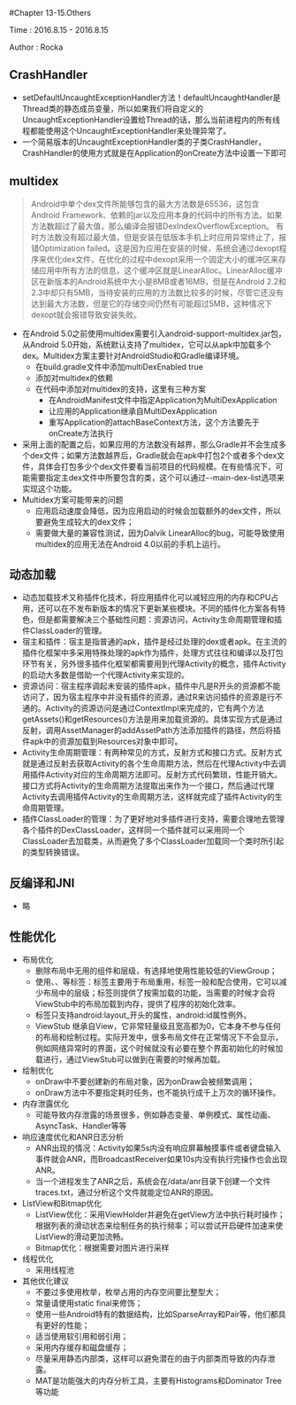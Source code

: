 #Chapter 13-15.Others

Time : 2016.8.15 - 2016.8.15

Author : Rocka

## CrashHandler
* setDefaultUncaughtExceptionHandler方法！defaultUncaughtHandler是Thread类的静态成员变量，所以如果我们将自定义的UncaughtExceptionHandler设置给Thread的话，那么当前进程内的所有线程都能使用这个UncaughtExceptionHandler来处理异常了。
* 一个简易版本的UncaughtExceptionHandler类的子类CrashHandler，CrashHandler的使用方式就是在Application的onCreate方法中设置一下即可

## multidex
> Android中单个dex文件所能够包含的最大方法数是65536，这包含Android Framework、依赖的jar以及应用本身的代码中的所有方法。如果方法数超过了最大值，那么编译会报错DexIndexOverflowException。
有时方法数没有超过最大值，但是安装在低版本手机上时应用异常终止了，报错Optimization failed。这是因为应用在安装的时候，系统会通过dexopt程序来优化dex文件，在优化的过程中dexopt采用一个固定大小的缓冲区来存储应用中所有方法的信息，这个缓冲区就是LinearAlloc。LinearAlloc缓冲区在新版本的Android系统中大小是8MB或者16MB，但是在Android 2.2和2.3中却只有5MB，当待安装的应用的方法数比较多的时候，尽管它还没有达到最大方法数，但是它的存储空间仍然有可能超过5MB，这种情况下dexopt就会报错导致安装失败。

* 在Android 5.0之前使用multidex需要引入android-support-multidex.jar包，从Android 5.0开始，系统默认支持了multidex，它可以从apk中加载多个dex。Multidex方案主要针对AndroidStudio和Gradle编译环境。
	* 在build.gradle文件中添加multiDexEnabled true
	* 添加对multidex的依赖
	* 在代码中添加对multidex的支持，这里有三种方案
		* 在AndroidManifest文件中指定Application为MultiDexApplication
		* 让应用的Application继承自MultiDexApplication
		* 重写Application的attachBaseContext方法，这个方法要先于onCreate方法执行
 * 采用上面的配置之后，如果应用的方法数没有越界，那么Gradle并不会生成多个dex文件；如果方法数越界后，Gradle就会在apk中打包2个或者多个dex文件，具体会打包多少个dex文件要看当前项目的代码规模。在有些情况下，可能需要指定主dex文件中所要包含的类，这个可以通过--main-dex-list选项来实现这个功能。
 * Multidex方案可能带来的问题
 	* 应用启动速度会降低，因为应用启动的时候会加载额外的dex文件，所以要避免生成较大的dex文件；
	* 需要做大量的兼容性测试，因为Dalvik LinearAlloc的bug，可能导致使用multidex的应用无法在Android 4.0以前的手机上运行。
## 动态加载
* 动态加载技术又称插件化技术，将应用插件化可以减轻应用的内存和CPU占用，还可以在不发布新版本的情况下更新某些模块。不同的插件化方案各有特色，但是都需要解决三个基础性问题：资源访问，Activity生命周期管理和插件ClassLoader的管理。
* 宿主和插件：宿主是指普通的apk，插件是经过处理的dex或者apk。在主流的插件化框架中多采用特殊处理的apk作为插件，处理方式往往和编译以及打包环节有关，另外很多插件化框架都需要用到代理Activity的概念，插件Activity的启动大多数是借助一个代理Activity来实现的。
* 资源访问：宿主程序调起未安装的插件apk，插件中凡是R开头的资源都不能访问了，因为宿主程序中并没有插件的资源，通过R来访问插件的资源是行不通的。Activity的资源访问是通过ContextImpl来完成的，它有两个方法getAssets()和getResources()方法是用来加载资源的。具体实现方式是通过反射，调用AssetManager的addAssetPath方法添加插件的路径，然后将插件apk中的资源加载到Resources对象中即可。
* Activity生命周期管理：有两种常见的方式，反射方式和接口方式。反射方式就是通过反射去获取Activity的各个生命周期方法，然后在代理Activity中去调用插件Activity对应的生命周期方法即可。反射方式代码繁琐，性能开销大。接口方式将Activity的生命周期方法提取出来作为一个接口，然后通过代理Activity去调用插件Activity的生命周期方法，这样就完成了插件Activity的生命周期管理。
* 插件ClassLoader的管理：为了更好地对多插件进行支持，需要合理地去管理各个插件的DexClassLoader，这样同一个插件就可以采用同一个ClassLoader去加载类，从而避免了多个ClassLoader加载同一个类时所引起的类型转换错误。

## 反编译和JNI
* 略

## 性能优化
* 布局优化
	* 删除布局中无用的组件和层级，有选择地使用性能较低的ViewGroup；
	* 使用<include>、<merge>、<viewstub>等标签：<include>标签主要用于布局重用，<merge>标签一般和<include>配合使用，它可以减少布局中的层级；<viewstub>标签则提供了按需加载的功能，当需要的时候才会将ViewStub中的布局加载到内存，提供了程序的初始化效率。
	* <include>标签只支持android:layout_开头的属性，android:id属性例外。
	* ViewStub 继承自View，它非常轻量级且宽高都为0，它本身不参与任何的布局和绘制过程。实际开发中，很多布局文件在正常情况下不会显示，例如网络异常时的界面，这个时候就没有必要在整个界面初始化的时候加载进行，通过ViewStub可以做到在需要的时候再加载。
* 绘制优化
	* onDraw中不要创建新的布局对象，因为onDraw会被频繁调用；
	* onDraw方法中不要指定耗时任务，也不能执行成千上万次的循环操作。
* 内存泄露优化
	* 可能导致内存泄露的场景很多，例如静态变量、单例模式、属性动画、AsyncTask、Handler等等
* 响应速度优化和ANR日志分析
	* ANR出现的情况：Activity如果5s内没有响应屏幕触摸事件或者键盘输入事件就会ANR，而BroadcastReceiver如果10s内没有执行完操作也会出现ANR。
	* 当一个进程发生了ANR之后，系统会在/data/anr目录下创建一个文件traces.txt，通过分析这个文件就能定位ANR的原因。
* ListView和Bitmap优化
	* ListView优化：采用ViewHolder并避免在getView方法中执行耗时操作；根据列表的滑动状态来绘制任务的执行频率；可以尝试开启硬件加速来使ListView的滑动更加流畅。
	* Bitmap优化：根据需要对图片进行采样	
* 线程优化
	* 采用线程池
* 其他优化建议
	* 不要过多使用枚举，枚举占用的内存空间要比整型大；
	* 常量请使用static final来修饰；
	* 使用一些Android特有的数据结构，比如SparseArray和Pair等，他们都具有更好的性能；
	* 适当使用软引用和弱引用；
	* 采用内存缓存和磁盘缓存；
	* 尽量采用静态内部类，这样可以避免潜在的由于内部类而导致的内存泄露。
	* MAT是功能强大的内存分析工具，主要有Histograms和Dominator Tree等功能


	